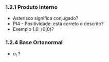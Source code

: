 ### 1.2.1 Produto Interno

- Asterisco significa conjugado?
- PI4 - Positividade: está correto o descrito?
- Exemplo 1.6: &langle;0|0&rangle;?

### 1.2.4 Base Ortonormal

- $a_l$ ?